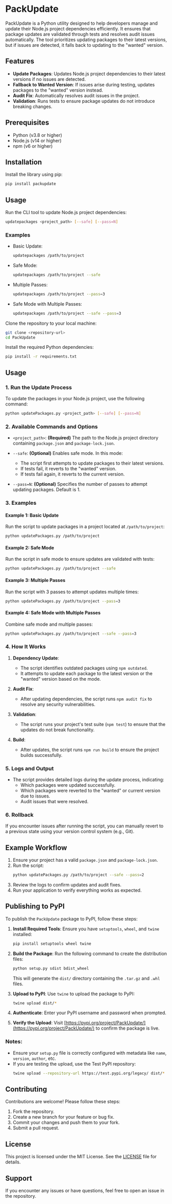 # PackUpdate

PackUpdate is a Python utility designed to help developers manage and update their Node.js project dependencies efficiently. It ensures that package updates are validated through tests and resolves audit issues automatically. The tool prioritizes updating packages to their latest versions, but if issues are detected, it falls back to updating to the "wanted" version.

## Features

- **Update Packages**: Updates Node.js project dependencies to their latest versions if no issues are detected.
- **Fallback to Wanted Version**: If issues arise during testing, updates packages to the "wanted" version instead.
- **Audit Fix**: Automatically resolves audit issues in the project.
- **Validation**: Runs tests to ensure package updates do not introduce breaking changes.

## Prerequisites

- Python (v3.8 or higher)
- Node.js (v14 or higher)
- npm (v6 or higher)

## Installation

Install the library using pip:

```bash
pip install packupdate
```

## Usage

Run the CLI tool to update Node.js project dependencies:

```bash
updatepackages <project_path> [--safe] [--pass=N]
```

### Examples

- Basic Update:
  ```bash
  updatepackages /path/to/project
  ```

- Safe Mode:
  ```bash
  updatepackages /path/to/project --safe
  ```

- Multiple Passes:
  ```bash
  updatepackages /path/to/project --pass=3
  ```

- Safe Mode with Multiple Passes:
  ```bash
  updatepackages /path/to/project --safe --pass=3
  ```

Clone the repository to your local machine:

```bash
git clone <repository-url>
cd PackUpdate
```

Install the required Python dependencies:

```bash
pip install -r requirements.txt
```

## Usage

### 1. Run the Update Process

To update the packages in your Node.js project, use the following command:

```bash
python updatePackages.py <project_path> [--safe] [--pass=N]
```

### 2. Available Commands and Options

- `<project_path>`: **(Required)** The path to the Node.js project directory containing `package.json` and `package-lock.json`.

- `--safe`: **(Optional)** Enables safe mode. In this mode:
  - The script first attempts to update packages to their latest versions.
  - If tests fail, it reverts to the "wanted" version.
  - If tests fail again, it reverts to the current version.

- `--pass=N`: **(Optional)** Specifies the number of passes to attempt updating packages. Default is 1.

### 3. Examples

#### Example 1: Basic Update
Run the script to update packages in a project located at `/path/to/project`:
```bash
python updatePackages.py /path/to/project
```

#### Example 2: Safe Mode
Run the script in safe mode to ensure updates are validated with tests:
```bash
python updatePackages.py /path/to/project --safe
```

#### Example 3: Multiple Passes
Run the script with 3 passes to attempt updates multiple times:
```bash
python updatePackages.py /path/to/project --pass=3
```

#### Example 4: Safe Mode with Multiple Passes
Combine safe mode and multiple passes:
```bash
python updatePackages.py /path/to/project --safe --pass=3
```

### 4. How It Works

1. **Dependency Update**:
   - The script identifies outdated packages using `npm outdated`.
   - It attempts to update each package to the latest version or the "wanted" version based on the mode.

2. **Audit Fix**:
   - After updating dependencies, the script runs `npm audit fix` to resolve any security vulnerabilities.

3. **Validation**:
   - The script runs your project's test suite (`npm test`) to ensure that the updates do not break functionality.

4. **Build**:
   - After updates, the script runs `npm run build` to ensure the project builds successfully.

### 5. Logs and Output

- The script provides detailed logs during the update process, indicating:
  - Which packages were updated successfully.
  - Which packages were reverted to the "wanted" or current version due to issues.
  - Audit issues that were resolved.

### 6. Rollback

If you encounter issues after running the script, you can manually revert to a previous state using your version control system (e.g., Git).

## Example Workflow

1. Ensure your project has a valid `package.json` and `package-lock.json`.
2. Run the script:
   ```bash
   python updatePackages.py /path/to/project --safe --pass=2
   ```
3. Review the logs to confirm updates and audit fixes.
4. Run your application to verify everything works as expected.

## Publishing to PyPI

To publish the `PackUpdate` package to PyPI, follow these steps:

1. **Install Required Tools**:
   Ensure you have `setuptools`, `wheel`, and `twine` installed:
   ```bash
   pip install setuptools wheel twine
   ```

2. **Build the Package**:
   Run the following command to create the distribution files:
   ```bash
   python setup.py sdist bdist_wheel
   ```

   This will generate the `dist/` directory containing the `.tar.gz` and `.whl` files.

3. **Upload to PyPI**:
   Use `twine` to upload the package to PyPI:
   ```bash
   twine upload dist/*
   ```

4. **Authenticate**:
   Enter your PyPI username and password when prompted.

5. **Verify the Upload**:
   Visit [https://pypi.org/project/PackUpdate/](https://pypi.org/project/PackUpdate/) to confirm the package is live.

### Notes:
- Ensure your `setup.py` file is correctly configured with metadata like `name`, `version`, `author`, etc.
- If you are testing the upload, use the Test PyPI repository:
  ```bash
  twine upload --repository-url https://test.pypi.org/legacy/ dist/*
  ```

## Contributing

Contributions are welcome! Please follow these steps:

1. Fork the repository.
2. Create a new branch for your feature or bug fix.
3. Commit your changes and push them to your fork.
4. Submit a pull request.

## License

This project is licensed under the MIT License. See the [LICENSE](LICENSE) file for details.

## Support

If you encounter any issues or have questions, feel free to open an issue in the repository.


